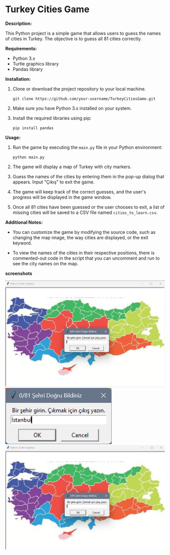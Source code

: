 # Turkey Cities Game

**Description:**

This Python project is a simple game that allows users to guess the names of cities in Turkey. The objective is to guess all 81 cities correctly.


**Requirements:**

- Python 3.x
- Turtle graphics library
- Pandas library


**Installation:**

1. Clone or download the project repository to your local machine.

   ```
   git clone https://github.com/your-username/TurkeyCitiesGame.git
   ```

2. Make sure you have Python 3.x installed on your system.

3. Install the required libraries using pip:

   ```
   pip install pandas
   ```


**Usage:**

1. Run the game by executing the `main.py` file in your Python environment:

   ```
   python main.py
   ```

2. The game will display a map of Turkey with city markers.

3. Guess the names of the cities by entering them in the pop-up dialog that appears. Input "Çıkış" to exit the game.

4. The game will keep track of the correct guesses, and the user's progress will be displayed in the game window.

5. Once all 81 cities have been guessed or the user chooses to exit, a list of missing cities will be saved to a CSV file named `cities_to_learn.csv`.

**Additional Notes:**

- You can customize the game by modifying the source code, such as changing the map image, the way cities are displayed, or the exit keyword.

- To view the names of the cities in their respective positions, there is commented-out code in the script that you can uncomment and run to see the city names on the map.


**screenshots**

![Screenshot 1](screenshots/before_guessing.png)
![Screenshot 2](screenshots/guessing.png)
![Screenshot 3](screenshots/after_guessing.png)
